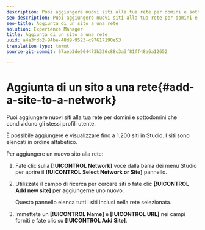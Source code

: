 ```yaml
---
description: Puoi aggiungere nuovi siti alla tua rete per domini e sottodomini che condividono gli stessi profili utente.
seo-description: Puoi aggiungere nuovi siti alla tua rete per domini e sottodomini che condividono gli stessi profili utente.
seo-title: Aggiunta di un sito a una rete
solution: Experience Manager
title: Aggiunta di un sito a una rete
uuid: a4a3fdb2-94be-48d9-9523-c97617190e53
translation-type: tm+mt
source-git-commit: 67aeb3de964473b326c88c3a3f81ff48a6a12652

---
```



# Aggiunta di un sito a una rete{#add-a-site-to-a-network}

Puoi aggiungere nuovi siti alla tua rete per domini e sottodomini che condividono gli stessi profili utente.

È possibile aggiungere e visualizzare fino a 1.200 siti in Studio. I siti sono elencati in ordine alfabetico.

Per aggiungere un nuovo sito alla rete:

1. Fate clic sulla **[!UICONTROL Network]** voce dalla barra dei menu Studio per aprire il **[!UICONTROL Select Network or Site]** pannello.
1. Utilizzate il campo di ricerca per cercare siti o fate clic **[!UICONTROL Add new site]** per aggiungerne uno nuovo.

   Questo pannello elenca tutti i siti inclusi nella rete selezionata.

1. Immettete un **[!UICONTROL Name]** e **[!UICONTROL URL]** nei campi forniti e fate clic su **[!UICONTROL Add Site]**.
